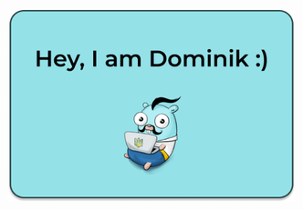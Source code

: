 [<img align="center" alt="Info" src="Github.png" height="30%"/>](https://github.com/paudom19 "Dominik's GitHub")
